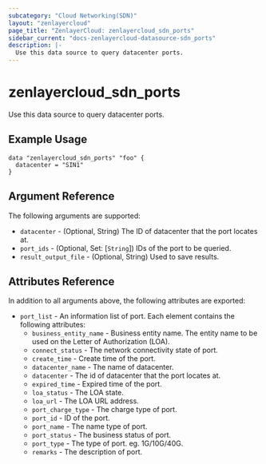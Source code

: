 ```yaml
---
subcategory: "Cloud Networking(SDN)"
layout: "zenlayercloud"
page_title: "ZenlayerCloud: zenlayercloud_sdn_ports"
sidebar_current: "docs-zenlayercloud-datasource-sdn_ports"
description: |-
  Use this data source to query datacenter ports.
---
```


# zenlayercloud_sdn_ports

Use this data source to query datacenter ports.

## Example Usage

```hcl
data "zenlayercloud_sdn_ports" "foo" {
  datacenter = "SIN1"
}
```

## Argument Reference

The following arguments are supported:

* `datacenter` - (Optional, String) The ID of datacenter that the port locates at.
* `port_ids` - (Optional, Set: [`String`]) IDs of the port to be queried.
* `result_output_file` - (Optional, String) Used to save results.

## Attributes Reference

In addition to all arguments above, the following attributes are exported:

* `port_list` - An information list of port. Each element contains the following attributes:
  * `business_entity_name` - Business entity name. The entity name to be used on the Letter of Authorization (LOA).
  * `connect_status` - The network connectivity state of port.
  * `create_time` - Create time of the port.
  * `datacenter_name` - The name of datacenter.
  * `datacenter` - The id of datacenter that the port locates at.
  * `expired_time` - Expired time of the port.
  * `loa_status` - The LOA state.
  * `loa_url` - The LOA URL address.
  * `port_charge_type` - The charge type of port.
  * `port_id` - ID of the port.
  * `port_name` - The name type of port.
  * `port_status` - The business status of port.
  * `port_type` - The type of port. eg. 1G/10G/40G.
  * `remarks` - The description of port.


